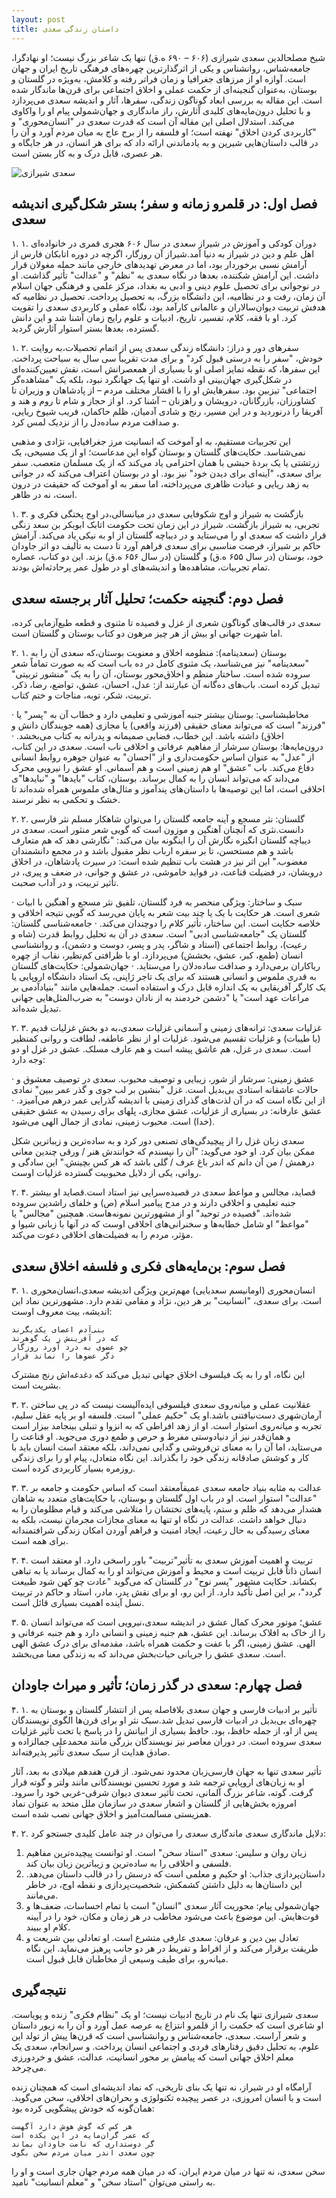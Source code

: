 ```yaml
---
layout: post
title: داستان زندگی سعدی
---
```


شیخ مصلحالدین سعدی شیرازی (۶۰۶ – ۶۹۰ ه.ق) تنها یک شاعر بزرگ نیست؛ او نهادگرا، جامعه‌شناس، روانشناس و یکی از اثرگذارترین چهره‌های فرهنگی تاریخ ایران و جهان است. آوازه او از مرزهای جغرافیا و زمان فراتر رفته و کلامش، به‌ویژه در گلستان و بوستان، به‌عنوان گنجینه‌ای از حکمت عملی و اخلاق اجتماعی برای قرن‌ها ماندگار شده است. این مقاله به بررسی ابعاد گوناگون زندگی، سفرها، آثار و اندیشه سعدی می‌پردازد و با تحلیل درون‌مایه‌های کلیدی آثارش، راز ماندگاری و جهان‌شمولی پیام او را واکاوی می‌کند. استدلال اصلی این مقاله آن است که قدرت سعدی در "انسان‌محوری" و "کاربردی کردن اخلاق" نهفته است؛ او فلسفه را از برج عاج به میان مردم آورد و آن را در قالب داستان‌هایی شیرین و به یادماندنی ارائه داد که برای هر انسان، در هر جایگاه و هر عصری، قابل درک و به کار بستن است.

![سعدی شیرازی](https://indexes.ir/biography/saadi-shirazi.jpg)

## فصل اول: در قلمرو زمانه و سفر؛ بستر شکل‌گیری اندیشه سعدی

۱. ۱. دوران کودکی و آموزش در شیراز
سعدی در سال ۶۰۶ هجری قمری در خانواده‌ای اهل علم و دین در شیراز به دنیا آمد.شیراز آن روزگار، اگرچه در دوره اتابکان فارس از آرامش نسبی برخوردار بود، اما در معرض تهدیدهای خارجی مانند حمله مغولان قرار داشت. این آرامش شکننده، بعدها در نگاه سعدی به "نظم" و "عدالت" تأثیر گذاشت. او در نوجوانی برای تحصیل علوم دینی و ادبی به بغداد، مرکز علمی و فرهنگی جهان اسلام آن زمان، رفت و در نظامیه، این دانشگاه بزرگ، به تحصیل پرداخت. تحصیل در نظامیه که هدفش تربیت دیوان‌سالاران و عالمانی کارآمد بود، نگاه عملی و کاربردی سعدی را تقویت کرد. او با فقه، کلام، تفسیر، تاریخ، ادبیات و علوم رایج زمان آشنا شد و این دانش گسترده، بعدها بستر استوار آثارش گردید.

۱. ۲. سفرهای دور و دراز: دانشگاه زندگی
سعدی پس از اتمام تحصیلات،به روایت خودش، "سفر را به درستی قبول کرد" و برای مدت تقریباً سی سال به سیاحت پرداخت. این سفرها، که نقطه تمایز اصلی او با بسیاری از همعصرانش است، نقش تعیین‌کننده‌ای در شکل‌گیری جهان‌بینی او داشت. او تنها یک جهانگرد نبود، بلکه یک "مشاهد‌ه‌گر اجتماعی" تیزبین بود. سفرهایش او را با اقشار مختلف مردم – از پادشاهان و وزیران تا کشاورزان، بازرگانان، درویشان و راهزنان – آشنا کرد. او از حجاز و شام تا روم و هند و آفریقا را درنوردید و در این مسیر، رنج و شادی آدمیان، ظلم حاکمان، فریب شیوخ ریایی، و صداقت مردم ساده‌دل را از نزدیک لمس کرد.

این تجربیات مستقیم، به او آموخت که انسانیت مرز جغرافیایی، نژادی و مذهبی نمی‌شناسد. حکایت‌های گلستان و بوستان گواه این مدعاست؛ او از یک مسیحی، یک زرتشتی یا یک بردۀ حبشی با همان احترامی یاد می‌کند که از یک مسلمان متعصب. سفر برای سعدی، "آینه‌ای برای دیدن خود" نیز بود. او در بوستان اعتراف می‌کند که در جوانی به زهد ریایی و عبادت ظاهری می‌پرداخته، اما سفر به او آموخت که حقیقت در درون است، نه در ظاهر.

۱. ۳. بازگشت به شیراز و اوج شکوفایی
سعدی در میانسالی،در اوج پختگی فکری و تجربی، به شیراز بازگشت. شیراز در این زمان تحت حکومت اتابک ابوبکر بن سعد زنگی قرار داشت که سعدی او را می‌ستاید و در دیباچه گلستان از او به نیکی یاد می‌کند. آرامش حاکم بر شیراز، فرصت مناسبی برای سعدی فراهم آورد تا دست به تألیف دو اثر جاودان خود، بوستان (در سال ۶۵۵ ه.ق) و گلستان (در سال ۶۵۶ ه.ق) بزند. این دو کتاب، عصاره تمام تجربیات، مشاهده‌ها و اندیشه‌های او در طول عمر پرحادثه‌اش بودند.

## فصل دوم: گنجینه حکمت؛ تحلیل آثار برجسته سعدی

سعدی در قالب‌های گوناگون شعری از غزل و قصیده تا مثنوی و قطعه طبع‌آزمایی کرده، اما شهرت جهانی او بیش از هر چیز مرهون دو کتاب بوستان و گلستان است.

۲. ۱. بوستان (سعدینامه): منظومه اخلاق و معنویت
بوستان،که سعدی آن را به "سعدینامه" نیز می‌شناسد، یک مثنوی کامل در ده باب است که به صورت تماماً شعر سروده شده است. ساختار منظم و اخلاق‌محور بوستان، آن را به یک "منشور تربیتی" تبدیل کرده است. باب‌های ده‌گانه آن عبارتند از: عدل، احسان، عشق، تواضع، رضا، ذکر، تربیت، شکر، توبه، مناجات و ختم کتاب.

· مخاطبشناسی: بوستان بیشتر جنبه آموزشی و تعلیمی دارد و خطاب آن به "پسر" یا "فرزند" است که می‌تواند معنای حقیقی (فرزند واقعی) یا مجازی (همه جویندگان دانش و اخلاق) داشته باشد. این خطاب، فضایی صمیمانه و پدرانه به کتاب می‌بخشد.
· درون‌مایه‌ها: بوستان سرشار از مفاهیم عرفانی و اخلاقی ناب است. سعدی در این کتاب، از "عدل" به عنوان اساس حکومت‌داری و از "احسان" به عنوان جوهره روابط انسانی دفاع می‌کند. باب "عشق" او هم زمینی است و هم آسمانی. او عشق را نیرویی محرک می‌داند که می‌تواند انسان را به کمال برساند. بوستان، کتاب "بایدها" و "نبایدها"ی اخلاقی است، اما این توصیه‌ها با داستان‌های پندآموز و مثال‌های ملموس همراه شده‌اند تا خشک و تحکمی به نظر نرسند.

۲. ۲. گلستان: نثر مسجع و آینه جامعه
گلستان را می‌توان شاهکار مسلم نثر فارسی دانست.نثری که آنچنان آهنگین و موزون است که گویی شعر منثور است. سعدی در دیباچه گلستان انگیزه نگارش آن را اینگونه بیان می‌کند: "نگارشی دهد که هم متعارف باشد و هم مستحسن، تا بر سفره ارباب نظر مقبول باشد و در مجمع دانشمندان مغضوب." این اثر نیز در هشت باب تنظیم شده است: در سیرت پادشاهان، در اخلاق درویشان، در فضیلت قناعت، در فواید خاموشی، در عشق و جوانی، در ضعف و پیری، در تأثیر تربیت، و در آداب صحبت.

· سبک و ساختار: ویژگی منحصر به فرد گلستان، تلفیق نثر مسجع و آهنگین با ابیات شعری است. هر حکایت با یک یا چند بیت شعر به پایان می‌رسد که گویی نتیجه اخلاقی و خلاصه حکایت است. این ساختار، تأثیر کلام را دوچندان می‌کند.
· جامعه‌شناسی گلستان: گلستان یک "جامعه‌شناسی ادبی" است. سعدی در آن به تحلیل روابط قدرت (شاه و رعیت)، روابط اجتماعی (استاد و شاگر، پدر و پسر، دوست و دشمن)، و روانشناسی انسان (طمع، کبر، عشق، بخشش) می‌پردازد. او با ظرافتی کم‌نظیر، نقاب از چهره ریاکاران برمی‌دارد و صداقت ساده‌دلان را می‌ستاید.
· جهان‌شمولی: حکایت‌های گلستان به قدری ملموس و انسانی هستند که برای یک تاجر ژاپنی، یک استاد دانشگاه اروپایی یا یک کارگر آفریقایی به یک اندازه قابل درک و استفاده است. جمله‌هایی مانند "بنیادآدمی بر مراعات عهد است" یا "دشمن خردمند به از نادان دوست" به ضرب‌المثل‌هایی جهانی تبدیل شده‌اند.

۲. ۳. غزلیات سعدی: ترانه‌های زمینی و آسمانی
غزلیات سعدی،به دو بخش غزلیات قدیم (یا طیبات) و غزلیات تقسیم می‌شود. غزلیات او از نظر عاطفه، لطافت و روانی کمنظیر است. سعدی در غزل، هم عاشق پیشه است و هم عارف مسلک. عشق در غزل او دو وجه دارد:

· عشق زمینی: سرشار از شور، زیبایی و توصیف محبوب. سعدی در توصیف معشوق و حالات عاشقانه استادی بی‌بدیل است. غزل "بنشین بر لب جوی و گذر عمر ببین" نمادی از این نگاه است که در آن لذت‌های گذرای زمینی با اندیشه گذرایی عمر درهم می‌آمیزد.
· عشق عارفانه: در بسیاری از غزلیات، عشق مجازی، پلهای برای رسیدن به عشق حقیقی (خدا) است. محبوب زمینی، نمادی از جمال الهی می‌شود.

سعدی زبان غزل را از پیچیدگی‌های تصنعی دور کرد و به ساده‌ترین و زیباترین شکل ممکن بیان کرد. او خود می‌گوید: "آن را نپسندم که خوانندش هنر / ورقی چندین معانی درهمش / من آن دانم که اندر باغ عرف / گلی باشد که هر کس بچینش." این سادگی و روانی، یکی از دلایل محبوبیت گسترده غزلیات اوست.

۲. ۴. قصاید، مجالس و مواعظ
سعدی در قصیده‌سرایی نیز استاد است.قصاید او بیشتر جنبه تعلیمی و اخلاقی دارند و در مدح پیامبر اسلام (ص) و خلفای راشدین سروده شده‌اند. "قصیده در توحید" او از مشهورترین نمونه‌هاست. همچنین "مجالس" یا "مواعظ" او شامل خطابه‌ها و سخنرانی‌های اخلاقی اوست که در آنها با زبانی شیوا و مؤثر، مردم را به فضیلت‌های اخلاقی دعوت می‌کند.

## فصل سوم: بن‌مایه‌های فکری و فلسفه اخلاق سعدی

۳. ۱. انسان‌محوری (اومانیسم سعدیایی)
مهم‌ترین ویژگی اندیشه سعدی،انسان‌محوری است. برای سعدی، "انسانیت" بر هر دین، نژاد و مقامی تقدم دارد. مشهورترین نماد این اندیشه، بیت معروف اوست:

```
بنی‌آدم اعضای یکدیگرند
که در آفرینش ز یک گوهرند
چو عضوی به درد آورد روزگار
دگر عضوها را نماند قرار
```

این نگاه، او را به یک فیلسوف اخلاق جهانی تبدیل می‌کند که دغدغه‌اش رنج مشترک بشریت است.

۳. ۲. عقلانیت عملی و میانه‌روی
سعدی فیلسوفی ایده‌آلیست نیست که در پی ساختن آرمان‌شهری دست‌نیافتنی باشد.او یک "حکیم عملی" است. فلسفه او بر پایه عقل سلیم، تجربه و میانه‌روی استوار است. او از زهد افراطی که به انزوا و تنبلی بینجامد بیزار است و همان‌قدر نیز از دنیادوستی مفرط و حرص و طمع دوری می‌جوید. او قناعت را می‌ستاید، اما آن را به معنای تن‌فروشی و گدایی نمی‌داند، بلکه معتقد است انسان باید با کار و کوشش صادقانه زندگی خود را بگذراند. این نگاه متعادل، پیام او را برای زندگی روزمره بسیار کاربردی کرده است.

۳. ۳. عدالت به مثابه بنیاد جامعه
سعدی عمیقاًمعتقد است که اساس حکومت و جامعه بر "عدالت" استوار است. او در باب اول گلستان و بوستان، با حکایت‌های متعدد به شاهان هشدار می‌دهد که ظلم و ستم، پایه‌های تختشان را متلاشی می‌کند و قیام مظلومان را به دنبال خواهد داشت. عدالت در نگاه او تنها به معنای مجازات مجرمان نیست، بلکه به معنای رسیدگی به حال رعیت، ایجاد امنیت و فراهم آوردن امکان زندگی شرافتمندانه برای همه است.

۳. ۴. تربیت و اهمیت آموزش
سعدی به تأثیر"تربیت" باور راسخی دارد. او معتقد است انسان ذاتاً قابل تربیت است و محیط و آموزش می‌تواند او را به کمال برساند یا به تباهی بکشاند. حکایت مشهور "پسر نوح" در گلستان که می‌گوید "عادت چو کهن شود طبیعت گردد"، بر این اصل تأکید دارد. از این رو، او برای نقش پدر، مادر، استاد و حاکم در تربیت نسل آینده اهمیت بسیاری قائل است.

۳. ۵. عشق؛ موتور محرک کمال
عشق در اندیشه سعدی،نیرویی است که می‌تواند انسان را از خاک به افلاک برساند. این عشق، هم جنبه زمینی و انسانی دارد و هم جنبه عرفانی و الهی. عشق زمینی، اگر با عفت و حکمت همراه باشد، مقدمه‌ای برای درک عشق الهی است. سعدی عشق را جریانی حیات‌بخش می‌داند که به زندگی معنا می‌بخشد.

## فصل چهارم: سعدی در گذر زمان؛ تأثیر و میراث جاودان

۴. ۱. تأثیر بر ادبیات فارسی و جهان
سعدی بلافاصله پس از انتشار گلستان و بوستان به چهره‌ای بی‌بدیل در ادبیات فارسی تبدیل شد.سبک نثر او برای قرن‌ها الگوی نویسندگان پس از او، از جمله حافظ، بود. حافظ بسیاری از ابیاتش را در پاسخ یا تحت تأثیر غزلیات سعدی سروده است. در دوران معاصر نیز نویسندگان بزرگی مانند محمدعلی جمالزاده و صادق هدایت از سبک سعدی تأثیر پذیرفته‌اند.

تأثیر سعدی تنها به جهان فارسی‌زبان محدود نمی‌شود. از قرن هفدهم میلادی به بعد، آثار او به زبان‌های اروپایی ترجمه شد و مورد تحسین نویسندگانی مانند ولتر و گوته قرار گرفت. گوته، شاعر بزرگ آلمانی، تحت تأثیر سعدی دیوان شرقی-غربی خود را سرود. امروزه بخش‌هایی از گلستان و اشعار سعدی در سازمان ملل متحد به عنوان نماد همزیستی مسالمت‌آمیز و اخلاق جهانی نصب شده است.

۴. ۲. دلایل ماندگاری سعدی
ماندگاری سعدی را می‌توان در چند عامل کلیدی جستجو کرد:

1. زبان روان و سلیس: سعدی "استاد سخن" است. او توانست پیچیده‌ترین مفاهیم فلسفی و اخلاقی را به ساده‌ترین و زیباترین زبان بیان کند.
2. داستان‌پردازی جذاب: او حکیم و معلمی است که درسش را در قالب داستان می‌دهد. این داستان‌ها به دلیل داشتن کشمکش، شخصیت‌پردازی و نقطه اوج، در خاطر می‌مانند.
3. جهان‌شمولی پیام: محوریت آثار سعدی "انسان" است با تمام احساسات، ضعف‌ها و قوت‌هایش. این موضوع باعث می‌شود مخاطب در هر زمان و مکان، خود را در آیینه کلام او ببیند.
4. تعادل بین دین و عرفان: سعدی عارفی متشرع است. او تعادلی بین شریعت و طریقت برقرار می‌کند و از افراط و تفریط در هر دو جانب پرهیز می‌نماید. این نگاه میانه‌رو، برای طیف وسیعی از مخاطبان قابل قبول است.

## نتیجه‌گیری

سعدی شیرازی تنها یک نام در تاریخ ادبیات نیست؛ او یک "نظام فکری" زنده و پویاست. او شاعری است که حکمت را از قلمرو انتزاع به عرصه عمل آورد و آن را به زیور داستان و شعر آراست. سعدی، جامعه‌شناس و روانشناسی است که قرن‌ها پیش از تولد این علوم، به تحلیل دقیق رفتارهای فردی و اجتماعی انسان پرداخت. و سرانجام، سعدی یک معلم اخلاق جهانی است که پیامش بر محور انسانیت، عدالت، عشق و خردورزی می‌چرخد.

آرامگاه او در شیراز، نه تنها یک بنای تاریخی، که نماد اندیشه‌ای است که همچنان زنده است و با انسان امروزی، در عصر پیچیده تکنولوژی و بحران‌های اخلاقی، سخن می‌گوید. همان‌گونه که خودش پیشگویی کرده بود:

```
هر کس که گوش هوش دارد آگهست
که عمر گران‌مایه در این یکده است
گر دوستداری که نامت جاودان بماند
چون سعدی اندر میان مردم سخن بگوی
```

سخن سعدی، نه تنها در میان مردم ایران، که در میان همه مردم جهان جاری است و او را به راستی می‌توان "استاد سخن" و "معلم انسانیت" نامید.

